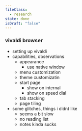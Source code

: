 ```yaml
---
fileClass:
  - research
state: done
isDraft: "false"
---
```

### vivaldi browser
- setting up vivaldi
- capabilities, observations
	- appearance
		- use native window
	- menu customization 
	- theme customizatin
	- start page
		- show on internal 
		- show on speed dial
	- tab stacking
	- page tiling
- some glitches, things i didnt like 
	- seems a bit slow 
	- no reading list 
	- notes kinda sucks 